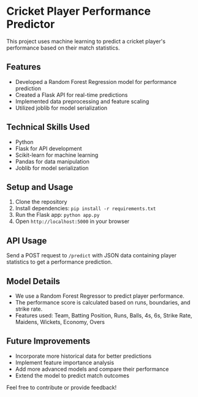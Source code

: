 # Cricket Player Performance Predictor

This project uses machine learning to predict a cricket player's performance based on their match statistics.

## Features
- Developed a Random Forest Regression model for performance prediction
- Created a Flask API for real-time predictions
- Implemented data preprocessing and feature scaling
- Utilized joblib for model serialization

## Technical Skills Used
- Python
- Flask for API development
- Scikit-learn for machine learning
- Pandas for data manipulation
- Joblib for model serialization

## Setup and Usage
1. Clone the repository
2. Install dependencies: `pip install -r requirements.txt`
3. Run the Flask app: `python app.py`
4. Open `http://localhost:5000` in your browser

## API Usage
Send a POST request to `/predict` with JSON data containing player statistics to get a performance prediction.

## Model Details
- We use a Random Forest Regressor to predict player performance.
- The performance score is calculated based on runs, boundaries, and strike rate.
- Features used: Team, Batting Position, Runs, Balls, 4s, 6s, Strike Rate, Maidens, Wickets, Economy, Overs

## Future Improvements
- Incorporate more historical data for better predictions
- Implement feature importance analysis
- Add more advanced models and compare their performance
- Extend the model to predict match outcomes

Feel free to contribute or provide feedback! 